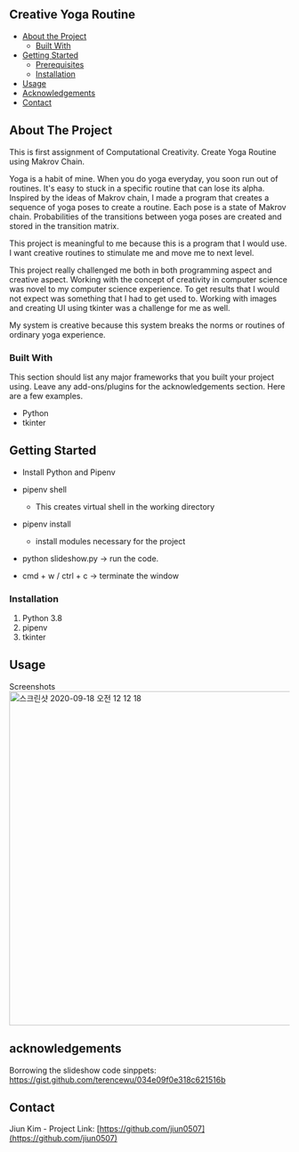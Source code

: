 <!-- TABLE OF CONTENTS -->
## Creative Yoga Routine

* [About the Project](#about-the-project)
  * [Built With](#built-with)
* [Getting Started](#getting-started)
  * [Prerequisites](#prerequisites)
  * [Installation](#installation)
* [Usage](#usage)
* [Acknowledgements](#acknowledgements)
* [Contact](#contact)



<!-- ABOUT THE PROJECT -->
## About The Project

This is first assignment of Computational Creativity.
Create Yoga Routine using Makrov Chain.

Yoga is a habit of mine. When you do yoga everyday, you soon run out of routines. It's easy to stuck in a specific routine that can lose its alpha. Inspired by the ideas of Makrov chain, I made a program that creates a sequence of yoga poses to create a routine. Each pose is a state of Makrov chain. Probabilities of the transitions between yoga poses are created and stored in the transition matrix.

This project is meaningful to me because this is a program that I would use. I want creative routines to stimulate me and move me to next level.

This project really challenged me both in both programming aspect and creative aspect. Working with the concept of creativity in computer science was novel to my computer science experience. To get results that I would not expect was something that I had to get used to. Working with images and creating UI using tkinter was a challenge for me as well.

My system is creative because this system breaks the norms or routines of ordinary yoga experience.

### Built With
This section should list any major frameworks that you built your project using. Leave any add-ons/plugins for the acknowledgements section. Here are a few examples.
* Python
* tkinter



<!-- GETTING STARTED -->
## Getting Started
- Install Python and Pipenv
- pipenv shell
    - This creates virtual shell in the working directory
- pipenv install
    - install modules necessary for the project

- python slideshow.py
    -> run the code.

- cmd + w / ctrl + c
    -> terminate the window


### Installation

1. Python 3.8
2. pipenv
3. tkinter

<!-- USAGE EXAMPLES -->
## Usage
Screenshots
<img width="600" alt="스크린샷 2020-09-18 오전 12 12 18" src="https://user-images.githubusercontent.com/22138357/93490658-b7ccd180-f943-11ea-9383-e50479fcc31e.png">

<!-- Acknowledgements -->
## acknowledgements
Borrowing the slideshow code sinppets:
https://gist.github.com/terencewu/034e09f0e318c621516b


<!-- CONTACT -->
## Contact

Jiun Kim - 
Project Link: [https://github.com/jiun0507](https://github.com/jiun0507)

